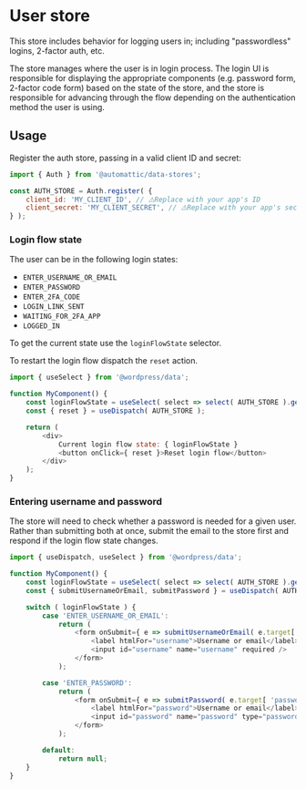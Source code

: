 # User store

This store includes behavior for logging users in; including "passwordless" logins, 2-factor auth, etc.

The store manages where the user is in login process. The login UI is responsible for displaying the appropriate components (e.g. password form, 2-factor code form) based on the state of the store, and the store is responsible for advancing through the flow depending on the authentication method the user is using.

## Usage

Register the auth store, passing in a valid client ID and secret:

```js
import { Auth } from '@automattic/data-stores';

const AUTH_STORE = Auth.register( {
	client_id: 'MY_CLIENT_ID', // ⚠️Replace with your app's ID
	client_secret: 'MY_CLIENT_SECRET', // ⚠️Replace with your app's secret
} );
```

### Login flow state

The user can be in the following login states:

- `ENTER_USERNAME_OR_EMAIL`
- `ENTER_PASSWORD`
- `ENTER_2FA_CODE`
- `LOGIN_LINK_SENT`
- `WAITING_FOR_2FA_APP`
- `LOGGED_IN`

To get the current state use the `loginFlowState` selector.

To restart the login flow dispatch the `reset` action.

```js
import { useSelect } from '@wordpress/data';

function MyComponent() {
	const loginFlowState = useSelect( select => select( AUTH_STORE ).getLoginFlowState() );
	const { reset } = useDispatch( AUTH_STORE );

	return (
		<div>
			Current login flow state: { loginFlowState }
			<button onClick={ reset }>Reset login flow</button>
		</div>
	);
}
```

### Entering username and password

The store will need to check whether a password is needed for a given user. Rather than submitting both at once, submit the email to the store first and respond if the login flow state changes.

```js
import { useDispatch, useSelect } from '@wordpress/data';

function MyComponent() {
	const loginFlowState = useSelect( select => select( AUTH_STORE ).getLoginFlowState() );
	const { submitUsernameOrEmail, submitPassword } = useDispatch( AUTH_STORE );

	switch ( loginFlowState ) {
		case 'ENTER_USERNAME_OR_EMAIL':
			return (
				<form onSubmit={ e => submitUsernameOrEmail( e.target[ 'username' ].value ) }>
					<label htmlFor="username">Username or email</label>
					<input id="username" name="username" required />
				</form>
			);

		case 'ENTER_PASSWORD':
			return (
				<form onSubmit={ e => submitPassword( e.target[ 'password' ].value ) }>
					<label htmlFor="password">Username or email</label>
					<input id="password" name="password" type="password" required />
				</form>
			);

		default:
			return null;
	}
}
```
